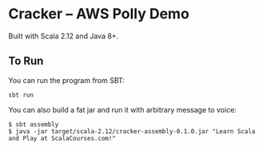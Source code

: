 # Cracker &ndash; AWS Polly Demo 

Built with Scala 2.12 and Java 8+.

## To Run
You can run the program from SBT:

    sbt run 

You can also build a fat jar and run it with arbitrary message to voice:

    $ sbt assembly
    $ java -jar target/scala-2.12/cracker-assembly-0.1.0.jar "Learn Scala and Play at ScalaCourses.com!"
